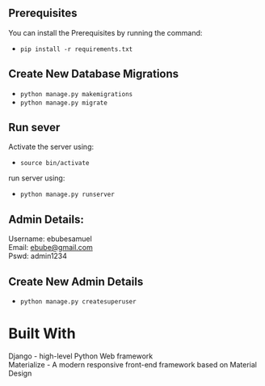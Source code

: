 ## Prerequisites<br/>
You can install the Prerequisites by running the command: <br/>
* `pip install -r requirements.txt` 

## Create New Database Migrations 
* `python manage.py makemigrations`
* `python manage.py migrate`

## Run sever
Activate the server using: <br/>
* `source bin/activate`

run server using: <br/>
* `python manage.py runserver`

## Admin Details: <br/>
Username: ebubesamuel<br/>
Email: ebube@gmail.com<br/>
Pswd: admin1234<br/>

## Create New Admin Details <br/>
* `python manage.py createsuperuser` 

# Built With<br/>
Django - high-level Python Web framework<br/>
Materialize - A modern responsive front-end framework based on Material Design<br/>
